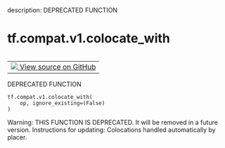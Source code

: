 description: DEPRECATED FUNCTION

<div itemscope itemtype="http://developers.google.com/ReferenceObject">
<meta itemprop="name" content="tf.compat.v1.colocate_with" />
<meta itemprop="path" content="Stable" />
</div>

# tf.compat.v1.colocate_with

<!-- Insert buttons and diff -->

<table class="tfo-notebook-buttons tfo-api nocontent" align="left">
<td>
  <a target="_blank" href="https://github.com/tensorflow/tensorflow/blob/r2.3/tensorflow/python/framework/ops.py#L5318-L5322">
    <img src="https://www.tensorflow.org/images/GitHub-Mark-32px.png" />
    View source on GitHub
  </a>
</td>
</table>



DEPRECATED FUNCTION

<pre class="devsite-click-to-copy prettyprint lang-py tfo-signature-link">
<code>tf.compat.v1.colocate_with(
    op, ignore_existing=(False)
)
</code></pre>



<!-- Placeholder for "Used in" -->

Warning: THIS FUNCTION IS DEPRECATED. It will be removed in a future version.
Instructions for updating:
Colocations handled automatically by placer.